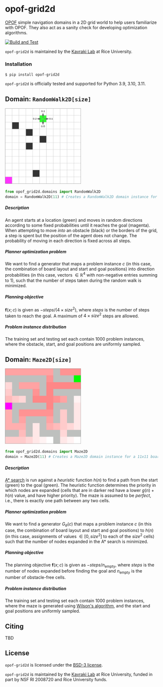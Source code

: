 # opof-grid2d

[OPOF](https://github.com/opoframework/opof) simple navigation domains in a 2D grid world to help users familiarize with OPOF. They also act as a sanity check for developing optimization algorithms.

[![Build and Test](https://github.com/opoframework/opof-grid2d/actions/workflows/build_and_test.yml/badge.svg)](https://github.com/opoframework/opof-grid2d/actions/workflows/build_and_test.yml)

`opof-grid2d` is maintained by the [Kavraki Lab](https://www.kavrakilab.org/) at Rice University.

### Installation
```console
$ pip install opof-grid2d
```

`opof-grid2d` is officially tested and supported for Python 3.9, 3.10, 3.11.

## Domain: `RandomWalk2D[size]`
<p align="left">
    <img src="https://github.com/opoframework/opof-grid2d/blob/master/docs/_static/img/random_walk2d.svg?raw=true" width="250px"/>
</p>

```python
from opof_grid2d.domains import RandomWalk2D
domain = RandomWalk2D(11) # Creates a RandomWalk2D domain instance for a 11x11 board.
```

##### Description
An agent starts at a location (green) and moves in random directions according to some fixed probabilities until it reaches the goal (magenta). 
When attempting to move _into_ an obstacle (black) or the borders of the grid, a step is spent but the position of the agent does not change. 
The probability of moving in each direction is fixed across all steps. 

##### Planner optimization problem
We want to find a generator that maps a problem instance $c$ (in this case, the combination of board layout and start and goal positions) into direction probabilities (in this case, vectors $\in \mathbb{R}^4$ with non-negative entries summing to $1$), such that the number of steps taken during the random 
walk is minimized.

##### Planning objective
$\boldsymbol{f}(x; c)$ is given as $- steps / (4 \times size^2)$, where $steps$ is the number of steps taken to reach the goal. A maximum of $4 \times size^2$ steps are allowed.

##### Problem instance distribution
The training set and testing set each contain $1000$ problem instances, where the obstacle, start, and goal positions 
are uniformly sampled. 

## Domain: `Maze2D[size]`
<p align="left">
    <img src="https://github.com/opoframework/opof-grid2d/blob/master/docs/_static/img/maze2d.svg?raw=true" width="250px"/>
</p>

```python
from opof_grid2d.domains import Maze2D
domain = Maze2D(11) # Creates a Maze2D domain instance for a 11x11 board.
```

##### Description
[A* search](https://en.wikipedia.org/wiki/A*_search_algorithm) is run against a _heuristic_ function $h(n)$ to find a path from the start (green) to the goal (green). The heuristic function determines the priority in which nodes are expanded (cells that are in darker red have a lower $g(n) + h(n)$ value, and have higher priority). The maze is assumed to be _perfect_, i.e., there is exactly one path between any two cells. 

##### Planner optimization problem
We want to find a generator $G_\theta(c)$ that maps a problem instance $c$ (in this case, the combination of board layout and start and goal positions) to $h(n)$ (in this case, assignments of values $\in [0, size^2]$ to each of the $size^2$ cells) such that the number of nodes expanded in the A* search is minimized. 

##### Planning objective
The planning objective $\boldsymbol{f}(x; c)$ is given as $- steps / n_{\mathrm{empty}}$, where $steps$ is the number of nodes expanded before finding the goal and $n_{\mathrm{empty}}$ is the number of obstacle-free cells. 

##### Problem instance distribution
The training set and testing set each contain $1000$ problem instances, where the maze is generated using [Wilson's algorithm](https://dl.acm.org/doi/10.1145/237814.237880), and the start and goal positions are uniformly sampled.


## Citing

TBD

## License

`opof-grid2d` is licensed under the [BSD-3 license](https://github.com/opoframework/opof-grid2d/blob/master/LICENSE.md).

`opof-grid2d` is maintained by the [Kavraki Lab](https://www.kavrakilab.org/) at Rice University, funded in part by NSF RI 2008720 and Rice University funds.
